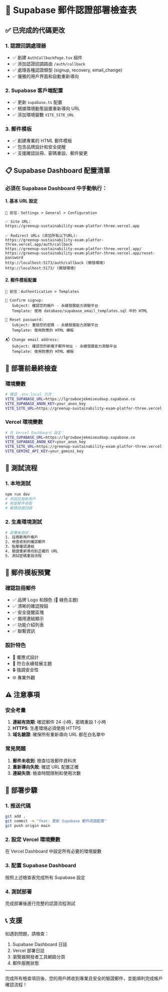 # 🚀 Supabase 郵件認證部署檢查表

## ✅ 已完成的代碼更改

### 1. 認證回調處理器
- ✅ 創建 `AuthCallbackPage.tsx` 組件
- ✅ 添加認證回調路由 `/auth/callback`
- ✅ 處理各種認證類型 (signup, recovery, email_change)
- ✅ 優雅的用戶界面和自動重新導向

### 2. Supabase 客戶端配置
- ✅ 更新 `supabase.ts` 配置
- ✅ 根據環境動態設置重新導向 URL
- ✅ 添加環境變數 `VITE_SITE_URL`

### 3. 郵件模板
- ✅ 創建專業的 HTML 郵件模板
- ✅ 包含品牌設計和安全提醒
- ✅ 支援確認註冊、密碼重設、郵件變更

## 📋 Supabase Dashboard 配置清單

### 必須在 Supabase Dashboard 中手動執行：

#### 1. 基本 URL 設定
```
🎯 前往：Settings > General > Configuration

✅ Site URL:
https://greenup-sustainability-exam-platfor-three.vercel.app

✅ Redirect URLs (添加所有以下URL):
https://greenup-sustainability-exam-platfor-three.vercel.app/auth/callback
https://greenup-sustainability-exam-platfor-three.vercel.app/
https://greenup-sustainability-exam-platfor-three.vercel.app/reset-password
http://localhost:5173/auth/callback (開發環境)
http://localhost:5173/ (開發環境)
```

#### 2. 郵件模板配置
```
🎯 前往：Authentication > Templates

📧 Confirm signup:
   Subject: 確認您的帳戶 - 永續發展能力測驗平台
   Template: 使用 database/supabase_email_templates.sql 中的 HTML

🔑 Reset password:
   Subject: 重設您的密碼 - 永續發展能力測驗平台
   Template: 使用對應的 HTML 模板

📬 Change email address:
   Subject: 確認您的新電子郵件地址 - 永續發展能力測驗平台
   Template: 使用對應的 HTML 模板
```

## 🔧 部署前最終檢查

### 環境變數
```bash
# 確認 .env.local 包含：
VITE_SUPABASE_URL=https://lgrzwboejekmiseudaxp.supabase.co
VITE_SUPABASE_ANON_KEY=your_anon_key
VITE_SITE_URL=https://greenup-sustainability-exam-platfor-three.vercel.app
```

### Vercel 環境變數
```bash
# 在 Vercel Dashboard 設定：
VITE_SUPABASE_URL=https://lgrzwboejekmiseudaxp.supabase.co
VITE_SUPABASE_ANON_KEY=your_anon_key
VITE_SITE_URL=https://greenup-sustainability-exam-platfor-three.vercel.app
VITE_GEMINI_API_KEY=your_gemini_key
```

## 🧪 測試流程

### 1. 本地測試
```bash
npm run dev
# 測試註冊新用戶
# 檢查郵件收取
# 驗證認證回調
```

### 2. 生產環境測試
```bash
# 部署後測試：
1. 註冊新用戶帳戶
2. 檢查收到的確認郵件
3. 點擊確認連結
4. 驗證重新導向到正確的 URL
5. 測試密碼重設流程
```

## 📧 郵件模板預覽

### 確認註冊郵件
- ✅ 品牌 Logo 和顏色 (🌱 綠色主題)
- ✅ 清晰的確認按鈕
- ✅ 安全提醒區塊
- ✅ 備用連結顯示
- ✅ 功能介紹列表
- ✅ 聯繫資訊

### 設計特色
- 📱 響應式設計
- 🎨 符合永續發展主題
- 🔒 強調安全性
- 🌐 專業外觀

## ⚠️ 注意事項

### 安全考量
1. **連結有效期**: 確認郵件 24 小時，密碼重設 1 小時
2. **HTTPS**: 生產環境必須使用 HTTPS
3. **域名驗證**: 確保所有重新導向 URL 都在白名單中

### 常見問題
1. **郵件未收到**: 檢查垃圾郵件資料夾
2. **重新導向失敗**: 確認 URL 配置正確
3. **連結失效**: 檢查時間限制和使用次數

## 🔄 部署步驟

### 1. 推送代碼
```bash
git add .
git commit -m "feat: 更新 Supabase 郵件認證配置"
git push origin main
```

### 2. 設定 Vercel 環境變數
在 Vercel Dashboard 中設定所有必要的環境變數

### 3. 配置 Supabase Dashboard
按照上述檢查表完成所有 Supabase 設定

### 4. 測試部署
完成部署後進行完整的認證流程測試

## 📞 支援

如遇到問題，請檢查：
1. Supabase Dashboard 日誌
2. Vercel 部署日誌
3. 瀏覽器開發者工具網路分頁
4. 郵件服務狀態

---

完成所有檢查項目後，您的用戶將收到專業且安全的驗證郵件，並能順利完成帳戶確認流程！